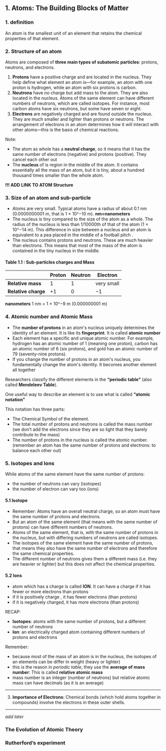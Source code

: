 ## 1. Atoms: The Building Blocks of Matter

### 1. definition 

 An atom is the smallest unit of an element that retains the chemical properties of that element.

### 2. Structure of an atom 

Atoms are composed of **three main types of subatomic particles**: protons, neutrons, and electrons. 

1.	**Protons** have a positive charge and are located in the nucleus. They help define what element an atom is—for example, an atom with one proton is hydrogen, while an atom with six protons is carbon.
2.	**Neutrons** have no charge but add mass to the atom. They are also located in the nucleus. Atoms of the same element can have different numbers of neutrons, which are called isotopes. For instance, most carbon atoms have six neutrons, but some have seven or eight.
3.	**Electrons** are negatively charged and are found outside the nucleus. They are much smaller and lighter than protons or neutrons. The arrangement of electrons in an atom determines how it will interact with other atoms—this is the basis of chemical reactions.

Note:
 - The atom as whole has a **neutral charge**, so it means that it has the same number of electrons (negative) and protons (positive). They cancel each other out 
 - The **nucleus** of is region in the middle of the atom. It contains essentially all the mass of an atom, but it is tiny, about a hundred thousand times smaller than the whole atom.


**!!!  ADD LINK TO ATOM Structure**

### 3. Size of an atom and sub-particle 

- Atoms are very small. Typical atoms have a radius of about 0.1 nm (0.0000000001 m, that is 1 × 10^−10 m). **nm=nanometers**
- The nucleus is tiny compared to the size of the atom as a whole. The radius of the nucleus is less than 1/10000th of that of the atom (1 × 10^−14 m). This difference in size between a nucleus and an atom is equivalent to a pea placed in the middle of a football pitch .
- The nucleus contains protons and neutrons. These are much heavier than electrons. This means that most of the mass of the atom is contained in the tiny nucleus in the middle.

#### Table 1.1 : Sub-particles charges and Mass 

|            | Proton | Neutron | Electron     |
|------------|--------|---------|-------------|
| **Relative mass**   | 1      | 1       | very small   |
| **Relative charge** | +1     | 0       | −1           |

**nanometers**
1 nm = 1 × 10^−9 m (0.000000001 m)


### 4. Atomic number and Atomic Mass 

- The **number of protons** in an atom's nucleus uniquely determines the identity of an element. It is like its **fingerprint**. It is called **atomic number**
- Each element has a specific and unique atomic number. For example, hydrogen has an atomic number of 1 (meaning one proton), carbon has an atomic number of 6 (six protons), and gold has an atomic number of 79 (seventy-nine protons).
- If you change the number of protons in an atom's nucleus, you fundamentally change the atom's identity. It becomes another element all together

Researchers classify the different elements in the **“periodic table”** (also called **Mendeleev Table**). 

One useful way to describe an element is to use what is called **“atomic notation”**

This notation has three parts:
-	The Chemical Symbol of the element. 
-	The total number of protons and neutrons is called the mass number (we don’t add the electrons since they are so light that they barely contribute to the mass) 
-	The number of protons in the nucleus is called the atomic number. (remember an atom has the same number of protons and electrons: to balance each other out) 

### 5. Isotopes and Ions 

While atoms of the same element have the same number of protons:
- the number of neutrons can vary (isotopes)
- the number of electron can vary too (ions)

#### 5.1 Isotope

 - Remember: Atoms have an overall neutral charge, so an atom must have the same number of protons and electrons.
- But an atom of the same element (that means with the same number of protons) can have different numbers of neutrons. 
- Atoms of the same element, that is, with the same number of protons in the nucleus, but with differing numbers of neutrons are called isotopes. 
- The isotopes of the same element have the same number of protons, that means they also have the same number of electrons and therefore the same chemical properties. 
- The different number of neutrons gives them a different mass (i.e. they are heavier or lighter) but this does not affect the chemical properties.

#### 5.2 Ions

- atom which has a charge is called **ION**. It can have a charge if it has fewer or more electrons than protons
- if it is positively charge , it has fewer electrons (than protons)
- if it is negatively charged, it has more electrons (than protons)


RECAP:
- **Isotopes**: atoms with the same number of protons, but a different number of neutrons 
- **Ion**: an electrically charged atom containing different numbers of protons and electrons 

Remember:

- because most of the mass of an atom is in the nucleus, the isotopes of an elements can be differ in weight (heavy or lighter) 
- this is the reason in *periodic table*, they use the **average of mass number**: This is called **relative atomic mass**
- mass number is an integer (number of neutrons) but relative atomic mass can have decimals (as it is an average) 



---


3. **Importance of Electrons**: Chemical bonds (which hold atoms together in compounds) involve the electrons in these outer shells.


---
*add later*

### The Evolution of Atomic Theory


### Rutherford’s experiment 

